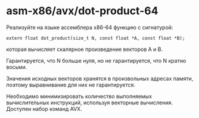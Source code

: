 # asm-x86/avx/dot-product-64

Реализуйте на языке ассемблера x86-64 функцию с сигнатурой:

```
extern float dot_product(size_t N, const float *A, const float *B);
```

которая вычисляет скалярное произведение векторов A и B.

Гарантируется, что N больше нуля, но не гарантируется, что N кратно восьми.

Значения исходных векторов хранятся в произвольных адресах памяти, поэтому выравнивание для них не гарантируется.

Необходимо минимизировать количество выполняемых вычислительных инструкций, используя векторные вычисления. Доступен
набор команд AVX.
